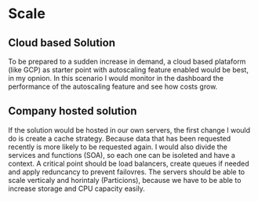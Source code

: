 # Scale

## Cloud based Solution
To be prepared to a sudden increase in demand, a cloud based plataform (like GCP) as starter point with autoscaling feature enabled would be best, in my opnion. In this scenario I would monitor in the dashboard the performance of the autoscaling feature and see how costs grow.

## Company hosted solution
If the solution would be hosted in our own servers, the first change I would do is create a cache strategy. Because data that has been requested recently is more likely to be requested again.
I would also divide the services and functions (SOA), so each one can be isoleted and have a context.
A critical point should be load balancers, create queues if needed and apply reduncancy to prevent failovres. The servers should be able to scale verticaly and horintaly (Particions), because we have to be able to increase storage and CPU capacity easily.
